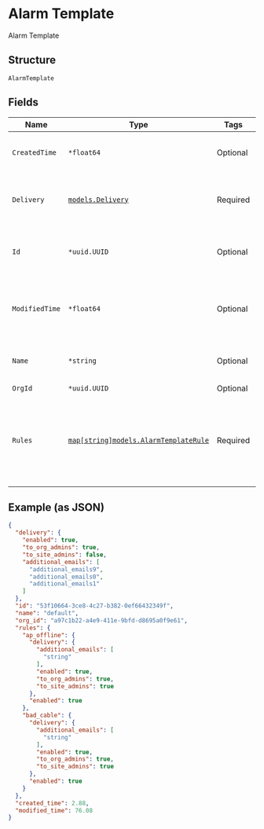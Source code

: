 
# Alarm Template

Alarm Template

## Structure

`AlarmTemplate`

## Fields

| Name | Type | Tags | Description |
|  --- | --- | --- | --- |
| `CreatedTime` | `*float64` | Optional | when the object has been created, in epoch |
| `Delivery` | [`models.Delivery`](../../doc/models/delivery.md) | Required | Delivery object to configure the alarm delivery |
| `Id` | `*uuid.UUID` | Optional | Unique ID of the object instance in the Mist Organnization |
| `ModifiedTime` | `*float64` | Optional | when the object has been modified for the last time, in epoch |
| `Name` | `*string` | Optional | Some string to name the alarm template |
| `OrgId` | `*uuid.UUID` | Optional | - |
| `Rules` | [`map[string]models.AlarmTemplateRule`](../../doc/models/alarm-template-rule.md) | Required | Alarm Rules object to configure the individual alarm keys/types. Property key is the alarm name. |

## Example (as JSON)

```json
{
  "delivery": {
    "enabled": true,
    "to_org_admins": true,
    "to_site_admins": false,
    "additional_emails": [
      "additional_emails9",
      "additional_emails0",
      "additional_emails1"
    ]
  },
  "id": "53f10664-3ce8-4c27-b382-0ef66432349f",
  "name": "default",
  "org_id": "a97c1b22-a4e9-411e-9bfd-d8695a0f9e61",
  "rules": {
    "ap_offline": {
      "delivery": {
        "additional_emails": [
          "string"
        ],
        "enabled": true,
        "to_org_admins": true,
        "to_site_admins": true
      },
      "enabled": true
    },
    "bad_cable": {
      "delivery": {
        "additional_emails": [
          "string"
        ],
        "enabled": true,
        "to_org_admins": true,
        "to_site_admins": true
      },
      "enabled": true
    }
  },
  "created_time": 2.88,
  "modified_time": 76.08
}
```


